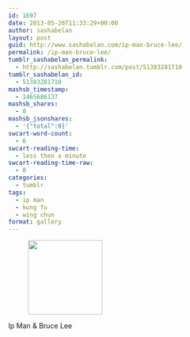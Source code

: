 ```yaml
---
id: 1697
date: 2013-05-26T11:33:29+00:00
author: sashabelan
layout: post
guid: http://www.sashabelan.com/ip-man-bruce-lee/
permalink: /ip-man-bruce-lee/
tumblr_sashabelan_permalink:
  - http://sashabelan.tumblr.com/post/51383281710
tumblr_sashabelan_id:
  - 51383281710
mashsb_timestamp:
  - 1465686137
mashsb_shares:
  - 0
mashsb_jsonshares:
  - '{"total":0}'
swcart-word-count:
  - 6
swcart-reading-time:
  - less then a minute
swcart-reading-time-raw:
  - 0
categories:
  - tumblr
tags:
  - ip man
  - kung fu
  - wing chun
format: gallery
---
```

<div id='gallery-362' class='gallery galleryid-1697 gallery-columns-3 gallery-size-thumbnail'>
  <figure class='gallery-item'> 
  
  <div class='gallery-icon portrait'>
    <a href='http://www.sashabelan.ru/ip-man-bruce-lee/attachment/1698/'><img width="150" height="150" src="http://www.sashabelan.ru/wp-content/uploads/2013/05/tumblr_mnelftqTBm1qarj97o1_500-150x150.jpg" class="attachment-thumbnail size-thumbnail" alt="" /></a>
  </div></figure>
</div>

Ip Man & Bruce Lee